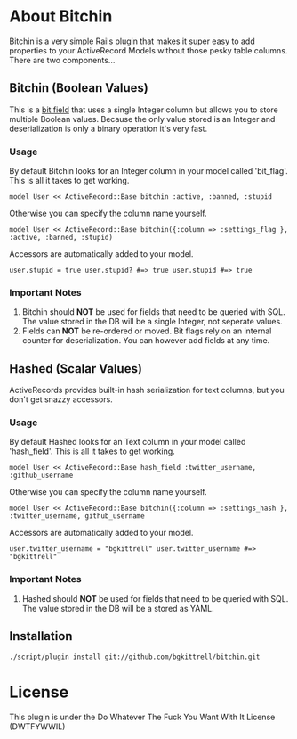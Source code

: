 # About Bitchin

Bitchin is a very simple Rails plugin that makes it super easy to add properties to your ActiveRecord Models without those pesky table columns. There are two components...

## Bitchin (Boolean Values)

This is a [bit field](http://en.wikipedia.org/wiki/Bit_field) that uses a single Integer column but allows you to store multiple Boolean values.  Because the only value stored is an Integer and deserialization is only a binary operation it's very fast.

### Usage

By default Bitchin looks for an Integer column in your model called 'bit_flag'. This is all it takes to get working.

`model User << ActiveRecord::Base
   bitchin :active, :banned, :stupid`

Otherwise you can specify the column name yourself.

`model User << ActiveRecord::Base
   bitchin({:column => :settings_flag }, :active, :banned, :stupid)`

Accessors are automatically added to your model.

`user.stupid = true
user.stupid? #=> true
user.stupid #=> true`

### Important Notes

1.  Bitchin should **NOT** be used for fields that need to be queried with SQL.  The value stored in the DB will be a single Integer, not seperate values. 
2.  Fields can **NOT** be re-ordered or moved. Bit flags rely on an internal counter for deserialization. You can however add fields at any time.  

## Hashed (Scalar Values)

ActiveRecords provides built-in hash serialization for text columns, but you don't get snazzy accessors.

### Usage

By default Hashed looks for an Text column in your model called 'hash_field'. This is all it takes to get working.

`model User << ActiveRecord::Base
   hash_field :twitter_username, :github_username`

Otherwise you can specify the column name yourself.

`model User << ActiveRecord::Base
   bitchin({:column => :settings_hash }, :twitter_username, github_username`

Accessors are automatically added to your model.

`user.twitter_username = "bgkittrell"
user.twitter_username #=> "bgkittrell"`

### Important Notes

1.  Hashed should **NOT** be used for fields that need to be queried with SQL.  The value stored in the DB will be a stored as YAML.

## Installation

`./script/plugin install git://github.com/bgkittrell/bitchin.git`

# License

This plugin is under the Do Whatever The Fuck You Want With It License (DWTFYWWIL)

